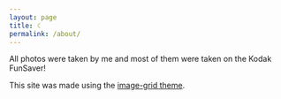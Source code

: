 ```yaml
---
layout: page
title: ☾
permalink: /about/
---
```


All photos were taken by me and most of them were taken on the Kodak FunSaver! 

This site was made using the [image-grid theme](https://github.com/jirrian/image-grid-example).
